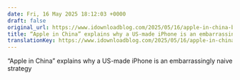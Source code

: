 ```yaml
---
date: Fri, 16 May 2025 18:12:03 +0000
draft: false
original_url: https://www.idownloadblog.com/2025/05/16/apple-in-china-book-iphone-manufacturing/
title: “Apple in China” explains why a US-made iPhone is an embarrassingly naive strategy
translationKey: https://www.idownloadblog.com/2025/05/16/apple-in-china-book-iphone-manufacturing/
---
```


“Apple in China” explains why a US-made iPhone is an embarrassingly naive strategy